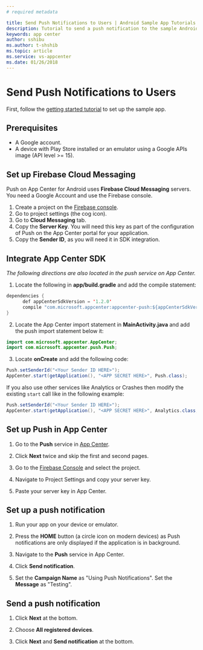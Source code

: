 ```yaml
---
# required metadata

title: Send Push Notifications to Users | Android Sample App Tutorials
description: Tutorial to send a push notification to the sample Android app.
keywords: app center
author: sshibu
ms.author: t-shshib
ms.topic: article
ms.service: vs-appcenter
ms.date: 01/26/2018
---
```


# Send Push Notifications to Users

First, follow the [getting started tutorial](getting-started.md) to set up the sample app.

## Prerequisites

 - A Google account.
 - A device with Play Store installed or an emulator using a Google APIs image (API level >= 15).

## Set up Firebase Cloud Messaging

Push on App Center for Android uses **Firebase Cloud Messaging** servers.
You need a Google Account and use the Firebase console.

1. Create a project on the [Firebase console](https://console.firebase.google.com/).
2. Go to project settings (the cog icon).
3. Go to **Cloud Messaging** tab.
4. Copy the **Server Key**. You will need this key as part of the configuration of Push on the App Center portal for your application.
5. Copy the **Sender ID**, as you will need it in SDK integration.

## Integrate App Center SDK

*The following directions are also located in the push service on App Center.*

1. Locate the following in **app/build.gradle** and add the compile statement:

  ``` java
  dependencies {
        def appCenterSdkVersion = '1.2.0'
        compile "com.microsoft.appcenter:appcenter-push:${appCenterSdkVersion}"
  }
  ```

2. Locate the App Center import statement in **MainActivity.java** and add the push import statement below it:

  ```java
  import com.microsoft.appcenter.AppCenter;
  import com.microsoft.appcenter.push.Push;
  ```

3. Locate **onCreate** and add the following code:

  ```java
  Push.setSenderId("<Your Sender ID HERE>");
  AppCenter.start(getApplication(), "<APP SECRET HERE>", Push.class);
  ```

If you also use other services like Analytics or Crashes then modify the existing `start` call like in the following example:

```java
Push.setSenderId("<Your Sender ID HERE>");
AppCenter.start(getApplication(), "<APP SECRET HERE>", Analytics.class, Crashes.class, Push.class);
```

## Set up Push in App Center

1. Go to the **Push** service in [App Center](https://appcenter.ms/apps).

2. Click **Next** twice and skip the first and second pages.

3. Go to the [Firebase Console](https://console.firebase.google.com/) and select the project.

4. Navigate to Project Settings and copy your server key.

5. Paste your server key in App Center.

## Set up a push notification

1. Run your app on your device or emulator.

2. Press the **HOME** button (a circle icon on modern devices) as Push notifications are only displayed if the application is in background.

2. Navigate to the **Push** service in App Center.

3. Click **Send notification**.

4. Set the **Campaign Name** as "Using Push Notifications". Set the **Message** as "Testing".  

## Send a push notification

1. Click **Next** at the bottom.

2. Choose **All registered devices**.

3. Click **Next** and **Send notification** at the bottom.
